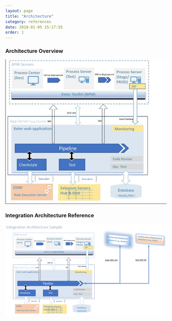 ```yaml
---
layout: page
title: "Architecture"
category: references
date: 2018-01-05 15:17:55
order: 1
---
```



### Architecture Overview
![architecture overview](../images/architecture/architecture.png)
### Integration Architecture Reference
![integration reference](../images/architecture/integration_architecture.png)